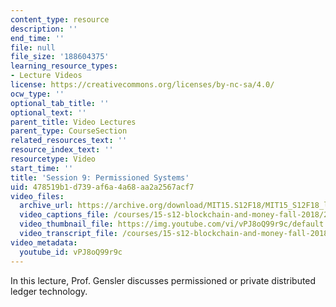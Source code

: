 ```yaml
---
content_type: resource
description: ''
end_time: ''
file: null
file_size: '188604375'
learning_resource_types:
- Lecture Videos
license: https://creativecommons.org/licenses/by-nc-sa/4.0/
ocw_type: ''
optional_tab_title: ''
optional_text: ''
parent_title: Video Lectures
parent_type: CourseSection
related_resources_text: ''
resource_index_text: ''
resourcetype: Video
start_time: ''
title: 'Session 9: Permissioned Systems'
uid: 478519b1-d739-af6a-4a68-aa2a2567acf7
video_files:
  archive_url: https://archive.org/download/MIT15.S12F18/MIT15_S12F18_lec09_300k.mp4
  video_captions_file: /courses/15-s12-blockchain-and-money-fall-2018/2112a441a55555428558a76febed70d2_vPJ8oQ99r9c.vtt
  video_thumbnail_file: https://img.youtube.com/vi/vPJ8oQ99r9c/default.jpg
  video_transcript_file: /courses/15-s12-blockchain-and-money-fall-2018/461d94955cf5303f85d3f1f686181fcd_vPJ8oQ99r9c.pdf
video_metadata:
  youtube_id: vPJ8oQ99r9c
---
```


In this lecture, Prof. Gensler discusses permissioned or private distributed ledger technology.

